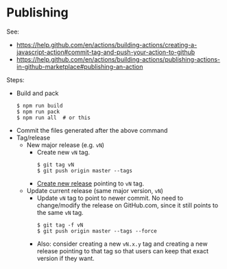 # Publishing

See:

* https://help.github.com/en/actions/building-actions/creating-a-javascript-action#commit-tag-and-push-your-action-to-github
* https://help.github.com/en/actions/building-actions/publishing-actions-in-github-marketplace#publishing-an-action

Steps:

* Build and pack
    ```shell
    $ npm run build
    $ npm run pack
    $ npm run all  # or this
    ```
* Commit the files generated after the above command
* Tag/release
    * New major release (e.g. `vN`)
        * Create new `vN` tag.
            ```shell
            $ git tag vN
            $ git push origin master --tags
            ```
        * [Create new release](https://github.com/christophebedard/tag-version-commit/releases) pointing to `vN` tag.
    * Update current release (same major version, `vN`)
        * Update `vN` tag to point to newer commit. No need to change/modify the release on GitHub.com, since it still points to the same `vN` tag.
            ```shell
            $ git tag -f vN
            $ git push origin master --tags --force
            ```
        * Also: consider creating a new `vN.x.y` tag and creating a new release pointing to that tag so that users can keep that exact version if they want.
